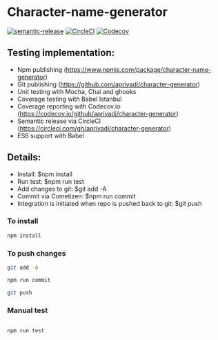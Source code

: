 # Character-name-generator


[![semantic-release](https://img.shields.io/badge/%20%20%F0%9F%93%A6%F0%9F%9A%80-semantic--release-e10079.svg)](https://github.com/semantic-release/semantic-release)
[![CircleCI](https://img.shields.io/circleci/project/apriyadi/character-generator.svg)](https://circleci.com/gh/apriyadi/character-generator)
[![Codecov](https://img.shields.io/codecov/c/github/apriyadi/character-generator)](https://codecov.io/github/apriyadi/character-generator)


## Testing implementation:
* Npm publishing (https://www.npmjs.com/package/character-name-generator)
* Git publishing (https://github.com/apriyadi/character-generator)
* Unit testing with Mocha, Chai and ghooks
* Coverage testing with Babel Istanbul
* Coverage reporting with Codecov.io (https://codecov.io/github/apriyadi/character-generator)
* Semantic release via CircleCI (https://circleci.com/gh/apriyadi/character-generator)
* ES6 support with Babel

## Details:
* Install: $npm install
* Run test: $npm run test
* Add changes to git: $git add -A
* Commit via Cometizen: $npm run commit
* Integration is initiated when repo is pushed back to git: $git push


### To install

```bash
npm install

```

### To push changes

```bash
git add -A

npm run commit

git push

```

### Manual test

```bash

npm run test

```
